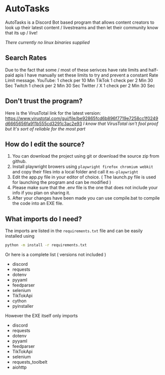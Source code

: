 # AutoTasks

AutoTasks is a Discord Bot based program that allows content creators to look up their latest content / livestreams and then let their community know that its up / live!

*There currently no linux binaries supplied*


## Search Rates
Due to the fact that some / most of these serivces have rate limits and half-paid apis I have manually set these limits to try and prevent a constant Rate Limit message.
YouTube: 1 check per 10 Min
TikTok 1 check per 2 Min 30 Sec
Twitch 1 check per 2 Min 30 Sec
Twitter / X 1 check per 2 Min 30 Sec


## Don't trust the program?
Here is the VirusTotal link for the latest version:
https://www.virustotal.com/gui/file/be92865fcd6b896f7719e7258cc1f0249d6665656fa911b555cd3291c3ac2e93
*I know that VirusTotal isn't fool proof but It's sort of reliable for the most part*


## How do I edit the source?
1. You can download the project using git or download the source zip from github.
2. Install playwright browers using `playwright firefox chromium webkit` and copy their files into a local folder and call it `ms-playwright`
3. Edit the app.py file in your editor of choice. ( The launch.py file is used for launching the program and can be modified )
4. Please make sure that the .env file is the one that does not include your info if you plan on sharing it.
5. After your changes have been made you can use compile.bat to compile the code into an EXE file.


## What imports do I need?
The imports are listed in the `requirements.txt` file and can be easily installed using 
```bash
python -m install -r requirements.txt
```
Or here is a complete list ( versions not included )
- discord
- requests
- dotenv
- pyyaml
- feedparser
- selenium
- TikTokApi
- cython
- pyinstaller

However the EXE itself only imports
- discord
- requests
- dotenv
- pyyaml
- feedparser
- TikTokApi
- selenium
- requests_toolbelt
- aiohttp
